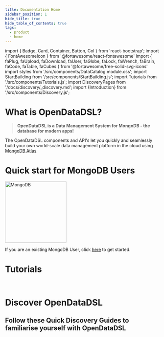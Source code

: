 ```yaml
---
title: Documentation Home
sidebar_position: 1
hide_title: true
hide_table_of_contents: true
tags:
  - product
  - home
---
```

import { Badge, Card, Container, Button, Col } from 'react-bootstrap';
import { FontAwesomeIcon } from '@fortawesome/react-fontawesome'
import { faPlug, faUpload, faDownload, faUser, faGlobe, faLock, faWrench, faBrain, faCode, faTable, faCubes } from '@fortawesome/free-solid-svg-icons'
import styles from '/src/components/DataCatalog.module.css';
import StartBuilding from '/src/components/StartBuilding.js';
import Tutorials from '/src/components/Tutorials.js';
import DiscoveryPages from '/docs/discovery/_discovery.md';
import {Introduction} from '/src/components/Discovery.js';


# What is OpenDataDSL?

> **OpenDataDSL is a Data Management System for MongoDB - the database for modern apps!**

The OpenDataDSL components and API's let you quickly and seamlessly build your own world-scale data management platform in the cloud using [MongoDB Atlas](https://www.mongodb.com/atlas/database)


# Quick start for MongoDB Users
<a href="/docs/tutorials/qs/mongodb"><img src="/img/mongodb.png" alt="MongoDB" width="200" /></a>

If you are an existing MongoDB User, click [here](/docs/tutorials/qs/mongodb) to get started.

# Tutorials

<Tutorials />

<br/>

# Discover OpenDataDSL

## Follow these Quick Discovery Guides to familiarise yourself with OpenDataDSL

<DiscoveryPages />


